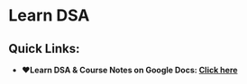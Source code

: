 # Learn DSA

## Quick Links:

- **❤️Learn DSA & Course Notes on Google Docs: [Click here](https://docs.google.com/document/d/1eUAbu7dzrxU9TGPYUeLneLO5M4pHOdPX1yONV5rKCrk/edit?usp=sharing)**
